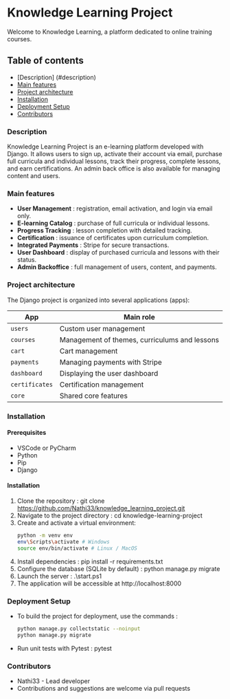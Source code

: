 # Knowledge Learning Project

Welcome to Knowledge Learning, a platform dedicated to online training courses.

## Table of contents

   - [Description] (#description)
   - [Main features](#main-features)
   - [Project architecture](#project-architecture)
   - [Installation](#installation)
   - [Deployment Setup](#deployment-setup)
   - [Contributors](#contributors)

### Description

Knowledge Learning Project is an e-learning platform developed with Django.
It allows users to sign up, activate their account via email, purchase full curricula and individual lessons, track their progress, complete lessons, and earn certifications.
An admin back office is also available for managing content and users.

### Main features

   - **User Management** : registration, email activation, and login via email only.
   - **E-learning Catalog** : purchase of full curricula or individual lessons.
   - **Progress Tracking** : lesson completion with detailed tracking.
   - **Certification** : issuance of certificates upon curriculum completion.
   - **Integrated Payments** : Stripe for secure transactions.
   - **User Dashboard** : display of purchased curricula and lessons with their status.
   - **Admin Backoffice** : full management of users, content, and payments.

### Project architecture

The Django project is organized into several applications (apps):

| App                 | Main role                                                |
|---------------------|----------------------------------------------------------|
|`users`              | Custom user management                                   |
|`courses`            | Management of themes, curriculums and lessons            |                         
|`cart`               | Cart management                                          |
|`payments`           | Managing payments with Stripe                            |
|`dashboard`          | Displaying the user dashboard                            |
|`certificates`       | Certification management                                 |
|`core`               | Shared core features                                     |

### Installation

#### Prerequisites

   - VSCode or PyCharm
   - Python
   - Pip
   - Django

#### Installation

   1. Clone the repository : git clone https://github.com/Nathi33/knowledge_learning_project.git
   2. Navigate to the project directory : cd knowledge-learning-project
   3. Create and activate a virtual environment:
        ```bash
        python -m venv env 
        env\Scripts\activate # Windows
        source env/bin/activate # Linux / MacOS
   4. Install dependencies : pip install -r requirements.txt
   5. Configure the database (SQLite by default) : python manage.py migrate
   6. Launch the server : .\start.ps1
   7. The application will be accessible at http://localhost:8000

### Deployment Setup

   - To build the project for deployment, use the commands : 
        ```bash
        python manage.py collectstatic --noinput
        python manage.py migrate
   - Run unit tests with Pytest : pytest

### Contributors

   - Nathi33 - Lead developer
   - Contributions and suggestions are welcome via pull requests

